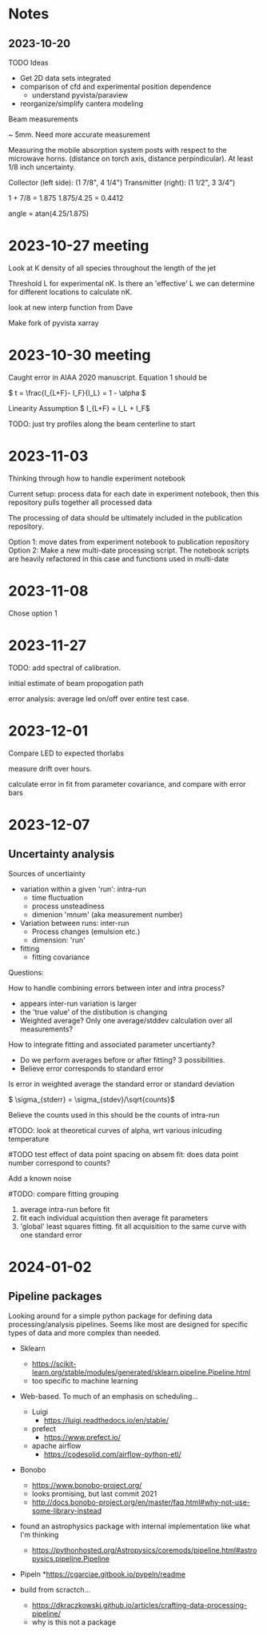 # Notes

## 2023-10-20 

TODO Ideas

* Get 2D data sets integrated
* comparison of cfd and experimental position dependence
    * understand pyvista/paraview
* reorganize/simplify cantera modeling 


Beam measurements 

~ 5mm. Need more accurate measurement


Measuring the mobile absorption system posts with respect to the microwave horns. (distance on torch axis, distance perpindicular). At least 1/8 inch uncertainty. 

Collector (left side): (1 7/8", 4 1/4")
Transmitter (right):  (1 1/2", 3 3/4")

1 + 7/8 = 1.875 
1.875/4.25 = 0.4412 

angle = atan(4.25/1.875)


# 2023-10-27 meeting

Look at K density of all species throughout the length of the jet

Threshold L for experimental nK. Is there an 'effective' L we can determine for different locations to calculate nK. 

look at new interp function from Dave

Make fork of pyvista xarray

# 2023-10-30 meeting

Caught error in AIAA 2020 manuscript. Equation 1 should be 

$ t = \frac{I_{L+F}- I_F}{I_L} = 1 - \alpha $

Linearity Assumption
$ I_{L+F} = I_L + I_F$ 


TODO: just try profiles along the beam centerline to start


# 2023-11-03

Thinking through how to handle experiment notebook

Current setup: process data for each date in experiment notebook, then this repository pulls together all processed data

The processing of data should be ultimately included in the publication repository. 

Option 1: move dates from experiment notebook to publication repository
Option 2: Make a new multi-date processing script. The notebook scripts are heavily refactored in this case and functions used in multi-date

# 2023-11-08 

Chose option 1 

# 2023-11-27

TODO: add spectral of calibration. 

initial estimate of beam propogation path

error analysis: average led on/off over entire test case. 


# 2023-12-01

Compare LED to expected thorlabs

measure drift over hours. 

calculate error in fit from parameter covariance, and compare with error bars

# 2023-12-07 

## Uncertainty analysis

Sources of uncertiainty 

* variation within a given 'run': intra-run
    * time fluctuation
    * process unsteadiness
    * dimenion 'mnum' (aka measurement number)
* Variation between runs: inter-run
    * Process changes (emulsion etc.)
    * dimension: 'run' 
* fitting
    * fitting covariance

Questions:

How to handle combining errors between inter and intra process?
* appears inter-run variation is larger
* the 'true value' of the distibution is changing
* Weighted average? Only one average/stddev calculation over all measurements?

How to integrate fitting and associated parameter uncertianty?
* Do we perform averages before or after fitting? 3 possibilities. 
* Believe error corresponds to standard error

Is error in weighted average the standard error or standard deviation

$ \sigma_{stderr}  = \sigma_{stdev}/\sqrt{counts}$ 

Believe the counts used in this should be the counts of intra-run



#TODO: look at theoretical curves of alpha, wrt various inlcuding temperature

#TODO test effect of data point spacing on absem fit: does data point number correspond to counts?

Add a known noise 


#TODO: compare fitting grouping
1. average intra-run before fit
2. fit each individual acquistion then average fit parameters
3. 'global' least squares fitting. fit all acquisition to the same curve with one standard error 

# 2024-01-02

## Pipeline packages

Looking around for a simple python package for defining data processing/analysis pipelines. Seems like most are designed for specific types of data and more complex than needed. 

* Sklearn
    * https://scikit-learn.org/stable/modules/generated/sklearn.pipeline.Pipeline.html
    * too specific to machine learning 

* Web-based. To much of an emphasis on scheduling...
    * Luigi
        * https://luigi.readthedocs.io/en/stable/
    * prefect
        * https://www.prefect.io/
    * apache airflow
        * https://codesolid.com/airflow-python-etl/

* Bonobo
    * https://www.bonobo-project.org/
    * looks promising, but last commit 2021
    * http://docs.bonobo-project.org/en/master/faq.html#why-not-use-some-library-instead

* found an astrophysics package with internal implementation like what I'm thinking
    * https://pythonhosted.org/Astropysics/coremods/pipeline.html#astropysics.pipeline.Pipeline

* Pipeln
    *https://cgarciae.gitbook.io/pypeln/readme



* build from scractch...
    * https://dkraczkowski.github.io/articles/crafting-data-processing-pipeline/
    * why is this not a package
